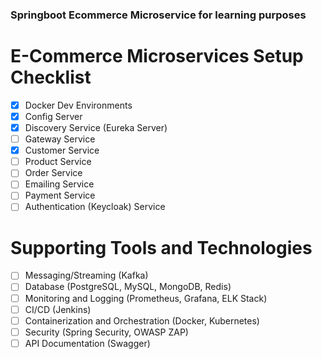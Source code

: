 ### Springboot Ecommerce Microservice for learning purposes  
# E-Commerce Microservices Setup Checklist
- [x] Docker Dev Environments
- [x] Config Server
- [x] Discovery Service (Eureka Server)
- [ ] Gateway Service
- [x] Customer Service
- [ ] Product Service
- [ ] Order Service
- [ ] Emailing Service
- [ ] Payment Service
- [ ] Authentication (Keycloak) Service

# Supporting Tools and Technologies
- [ ] Messaging/Streaming (Kafka)
- [ ] Database (PostgreSQL, MySQL, MongoDB, Redis)
- [ ] Monitoring and Logging (Prometheus, Grafana, ELK Stack)
- [ ] CI/CD (Jenkins)
- [ ] Containerization and Orchestration (Docker, Kubernetes)
- [ ] Security (Spring Security, OWASP ZAP)
- [ ] API Documentation (Swagger) 
